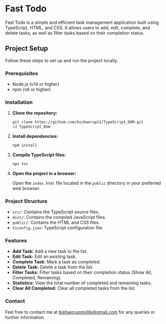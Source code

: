 # Fast Todo

Fast Todo is a simple and efficient task management application built using TypeScript, HTML, and CSS. It allows users to add, edit, complete, and delete tasks, as well as filter tasks based on their completion status.

## Project Setup

Follow these steps to set up and run the project locally:

### Prerequisites

- Node.js (v14 or higher)
- npm (v6 or higher)

### Installation

1. **Clone the repository:**

   ```bash
   git clone https://github.com/bishworup11/TypeScript_DOM.git
   cd TypeScript_Dom
   ```

2. **Install dependencies:**

   ```bash
   npm install
   ```

3. **Compile TypeScript files:**

   ```bash
   npx tsc
   ```

4. **Open the project in a browser:**

   Open the `index.html` file located in the `public` directory in your preferred web browser.

### Project Structure

- `src/`: Contains the TypeScript source files.
- `dist/`: Contains the compiled JavaScript files.
- `public/`: Contains the HTML and CSS files.
- `tsconfig.json`: TypeScript configuration file.

### Features

- **Add Task:** Add a new task to the list.
- **Edit Task:** Edit an existing task.
- **Complete Task:** Mark a task as completed.
- **Delete Task:** Delete a task from the list.
- **Filter Tasks:** Filter tasks based on their completion status (Show All, Completed, Remaining).
- **Statistics:** View the total number of completed and remaining tasks.
- **Clear All Completed:** Clear all completed tasks from the list.
### Contact

Feel free to contact me at [bishworupmollik@gmail.com](mailto:bishworupmollik@gmail.com) for any queries or further information.


